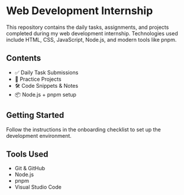 # Web Development Internship

This repository contains the daily tasks, assignments, and projects completed during my web development internship. Technologies used include HTML, CSS, JavaScript, Node.js, and modern tools like pnpm.

## Contents
- ✅ Daily Task Submissions
- 🚀 Practice Projects
- 🛠️ Code Snippets & Notes
- 📦 Node.js + pnpm setup

## Getting Started
Follow the instructions in the onboarding checklist to set up the development environment.

## Tools Used
- Git & GitHub
- Node.js
- pnpm
- Visual Studio Code

